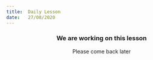 ```yaml
---
title:  Daily Lesson
date:   27/08/2020
---
```


### <center>We are working on this lesson</center>
<center>Please come back later</center>